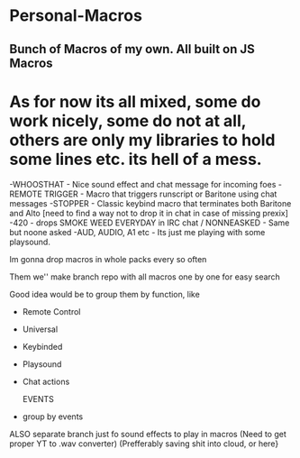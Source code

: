 # Personal-Macros
## Bunch of Macros of my own.  All built on JS Macros

# As for now its all mixed, some do work nicely, some do not at all, others are only my libraries to hold some lines etc. its hell of a mess.

-WHOOSTHAT - Nice sound effect and chat message for incoming foes
-REMOTE TRIGGER - Macro that triggers runscript or Baritone using chat messages
-STOPPER - Classic keybind macro that terminates both Baritone and Alto [need to find a way not to drop it in chat in case of missing prexix]
-420 - drops SMOKE WEED EVERYDAY in IRC chat / NONNEASKED - Same but noone asked
-AUD, AUDIO, A1 etc - Its just me playing with some playsound.

Im gonna drop macros in whole packs every so often

Them we'' make branch repo with all macros one by one for easy search

Good idea would be to group them by function, like 
- Remote Control 
- Universal
- Keybinded
- Playsound
- Chat actions

  EVENTS
- group by events


ALSO separate branch just fo sound effects to play in macros (Need to get proper YT to .wav converter) (Prefferably saving shit into cloud, or here}
